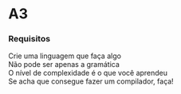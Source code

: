 # A3
### Requisitos
Crie uma linguagem que faça algo<br>
Não pode ser apenas a gramática<br>
O nível de complexidade é o que você aprendeu<br>
Se acha que consegue fazer um compilador, faça!<br>
